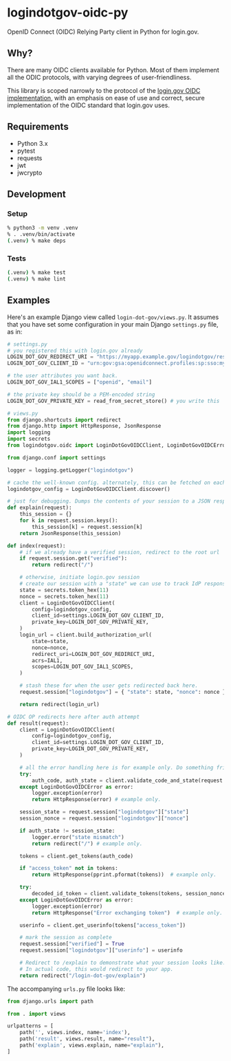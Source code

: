 # logindotgov-oidc-py

OpenID Connect (OIDC) Relying Party client in Python for login.gov.

## Why?

There are many OIDC clients available for Python. Most of them implement all the ODIC protocols,
with varying degrees of user-friendliness.

This library is scoped narrowly to the protocol of the [login.gov OIDC implementation](https://developers.login.gov/oidc/),
with an emphasis on ease of use and correct, secure implementation of the OIDC standard that login.gov uses.

## Requirements

* Python 3.x
* pytest
* requests
* jwt
* jwcrypto

## Development

### Setup

```sh
% python3 -m venv .venv
% . .venv/bin/activate
(.venv) % make deps
```

### Tests

```sh
(.venv) % make test
(.venv) % make lint
```

## Examples

Here's an example Django view called `login-dot-gov/views.py`. It assumes that you have set some configuration
in your main Django `settings.py` file, as in:

```python
# settings.py
# you registered this with login.gov already
LOGIN_DOT_GOV_REDIRECT_URI = "https://myapp.example.gov/logindotgov/result"
LOGIN_DOT_GOV_CLIENT_ID = "urn:gov:gsa:openidconnect.profiles:sp:sso:myagency:my-app"

# the user attributes you want back.
LOGIN_DOT_GOV_IAL1_SCOPES = ["openid", "email"]

# the private key should be a PEM-encoded string
LOGIN_DOT_GOV_PRIVATE_KEY = read_from_secret_store() # you write this
```

```python
# views.py
from django.shortcuts import redirect
from django.http import HttpResponse, JsonResponse
import logging
import secrets
from logindotgov.oidc import LoginDotGovOIDCClient, LoginDotGovOIDCError, IAL1

from django.conf import settings

logger = logging.getLogger("logindotgov")

# cache the well-known config. alternately, this can be fetched on each login.
logindotgov_config = LoginDotGovOIDCClient.discover()

# just for debugging. Dumps the contents of your session to a JSON response.
def explain(request):
    this_session = {}
    for k in request.session.keys():
        this_session[k] = request.session[k]
    return JsonResponse(this_session)

def index(request):
    # if we already have a verified session, redirect to the root url
    if request.session.get("verified"):
        return redirect("/")

    # otherwise, initiate login.gov session
    # create our session with a "state" we can use to track IdP response.
    state = secrets.token_hex(11)
    nonce = secrets.token_hex(11)
    client = LoginDotGovOIDCClient(
        config=logindotgov_config,
        client_id=settings.LOGIN_DOT_GOV_CLIENT_ID,
        private_key=LOGIN_DOT_GOV_PRIVATE_KEY,
    )
    login_url = client.build_authorization_url(
        state=state,
        nonce=nonce,
        redirect_uri=LOGIN_DOT_GOV_REDIRECT_URI,
        acrs=IAL1,
        scopes=LOGIN_DOT_GOV_IAL1_SCOPES,
    )

    # stash these for when the user gets redirected back here.
    request.session["logindotgov"] = { "state": state, "nonce": nonce }

    return redirect(login_url)

# OIDC OP redirects here after auth attempt
def result(request):
    client = LoginDotGovOIDCClient(
        config=logindotgov_config,
        client_id=settings.LOGIN_DOT_GOV_CLIENT_ID,
        private_key=LOGIN_DOT_GOV_PRIVATE_KEY,
    )

    # all the error handling here is for example only. Do something friendlier in your actual code.
    try:
        auth_code, auth_state = client.validate_code_and_state(request.GET)
    except LoginDotGovOIDCError as error:
        logger.exception(error)
        return HttpResponse(error) # example only.

    session_state = request.session["logindotgov"]["state"]
    session_nonce = request.session["logindotgov"]["nonce"]

    if auth_state != session_state:
        logger.error("state mismatch")
        return redirect("/") # example only.

    tokens = client.get_tokens(auth_code)

    if "access_token" not in tokens:
        return HttpResponse(pprint.pformat(tokens))  # example only.

    try:
        decoded_id_token = client.validate_tokens(tokens, session_nonce, auth_code)
    except LoginDotGovOIDCError as error:
        logger.exception(error)
        return HttpResponse("Error exchanging token")  # example only.

    userinfo = client.get_userinfo(tokens["access_token"])

    # mark the session as complete
    request.session["verified"] = True
    request.session["logindotgov"]["userinfo"] = userinfo

    # Redirect to /explain to demonstrate what your session looks like.
    # In actual code, this would redirect to your app.
    return redirect("/login-dot-gov/explain")
```

The accompanying `urls.py` file looks like:

```python
from django.urls import path

from . import views

urlpatterns = [
    path('', views.index, name='index'),
    path('result', views.result, name="result"),
    path('explain', views.explain, name="explain"),
]
```
